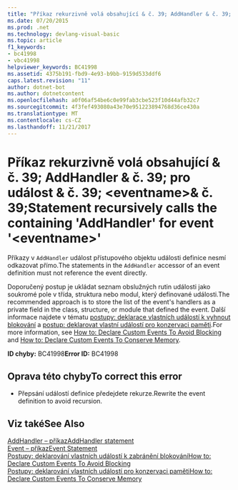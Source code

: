 ```yaml
---
title: "Příkaz rekurzivně volá obsahující & č. 39; AddHandler & č. 39; pro událost & č. 39; &lt;eventname&gt;& č. 39;"
ms.date: 07/20/2015
ms.prod: .net
ms.technology: devlang-visual-basic
ms.topic: article
f1_keywords:
- bc41998
- vbc41998
helpviewer_keywords: BC41998
ms.assetid: 4375b191-fbd9-4e93-b9bb-9159d533ddf6
caps.latest.revision: "11"
author: dotnet-bot
ms.author: dotnetcontent
ms.openlocfilehash: a0f06af54be6c0e99fab3cbe523f10d44afb32c7
ms.sourcegitcommit: 4f3fef493080a43e70e951223894768d36ce430a
ms.translationtype: MT
ms.contentlocale: cs-CZ
ms.lasthandoff: 11/21/2017
---
```

# <a name="statement-recursively-calls-the-containing-39addhandler39-for-event-39lteventnamegt39"></a><span data-ttu-id="7717c-102">Příkaz rekurzivně volá obsahující & č. 39; AddHandler & č. 39; pro událost & č. 39; &lt;eventname&gt;& č. 39;</span><span class="sxs-lookup"><span data-stu-id="7717c-102">Statement recursively calls the containing &#39;AddHandler&#39; for event &#39;&lt;eventname&gt;&#39;</span></span>
<span data-ttu-id="7717c-103">Příkazy v `AddHandler` událost přístupového objektu události definice nesmí odkazovat přímo.</span><span class="sxs-lookup"><span data-stu-id="7717c-103">The statements in the `AddHandler` accessor of an event definition must not reference the event directly.</span></span>  
  
 <span data-ttu-id="7717c-104">Doporučený postup je ukládat seznam obslužných rutin události jako soukromé pole v třída, struktura nebo modul, který definované události.</span><span class="sxs-lookup"><span data-stu-id="7717c-104">The recommended approach is to store the list of the event's handlers as a private field in the class, structure, or module that defined the event.</span></span> <span data-ttu-id="7717c-105">Další informace najdete v tématu [postupy: deklarace vlastních událostí k vyhnout blokování](../../visual-basic/programming-guide/language-features/events/how-to-declare-custom-events-to-avoid-blocking.md) a [postup: deklarovat vlastní událostí pro konzervaci paměti](../../visual-basic/programming-guide/language-features/events/how-to-declare-custom-events-to-conserve-memory.md).</span><span class="sxs-lookup"><span data-stu-id="7717c-105">For more information, see [How to: Declare Custom Events To Avoid Blocking](../../visual-basic/programming-guide/language-features/events/how-to-declare-custom-events-to-avoid-blocking.md) and [How to: Declare Custom Events To Conserve Memory](../../visual-basic/programming-guide/language-features/events/how-to-declare-custom-events-to-conserve-memory.md).</span></span>  
  
 <span data-ttu-id="7717c-106">**ID chyby:** BC41998</span><span class="sxs-lookup"><span data-stu-id="7717c-106">**Error ID:** BC41998</span></span>  
  
## <a name="to-correct-this-error"></a><span data-ttu-id="7717c-107">Oprava této chyby</span><span class="sxs-lookup"><span data-stu-id="7717c-107">To correct this error</span></span>  
  
-   <span data-ttu-id="7717c-108">Přepsání událostí definice předejdete rekurze.</span><span class="sxs-lookup"><span data-stu-id="7717c-108">Rewrite the event definition to avoid recursion.</span></span>  
  
## <a name="see-also"></a><span data-ttu-id="7717c-109">Viz také</span><span class="sxs-lookup"><span data-stu-id="7717c-109">See Also</span></span>  
 [<span data-ttu-id="7717c-110">AddHandler – příkaz</span><span class="sxs-lookup"><span data-stu-id="7717c-110">AddHandler statement</span></span>](~/docs/visual-basic/language-reference/statements/addhandler-statement.md)  
 [<span data-ttu-id="7717c-111">Event – příkaz</span><span class="sxs-lookup"><span data-stu-id="7717c-111">Event Statement</span></span>](../../visual-basic/language-reference/statements/event-statement.md)  
 [<span data-ttu-id="7717c-112">Postupy: deklarování vlastních událostí k zabránění blokování</span><span class="sxs-lookup"><span data-stu-id="7717c-112">How to: Declare Custom Events To Avoid Blocking</span></span>](../../visual-basic/programming-guide/language-features/events/how-to-declare-custom-events-to-avoid-blocking.md)  
 [<span data-ttu-id="7717c-113">Postupy: deklarování vlastních událostí pro konzervaci paměti</span><span class="sxs-lookup"><span data-stu-id="7717c-113">How to: Declare Custom Events To Conserve Memory</span></span>](../../visual-basic/programming-guide/language-features/events/how-to-declare-custom-events-to-conserve-memory.md)
